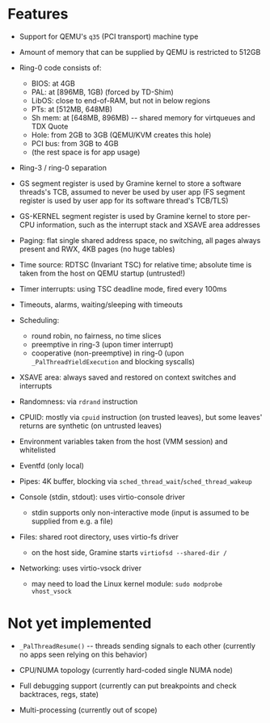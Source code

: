 # Features

- Support for QEMU's `q35` (PCI transport) machine type

- Amount of memory that can be supplied by QEMU is restricted to 512GB

- Ring-0 code consists of:
  - BIOS:    at 4GB
  - PAL:     at [896MB, 1GB) (forced by TD-Shim)
  - LibOS:   close to end-of-RAM, but not in below regions
  - PTs:     at [512MB, 648MB)
  - Sh mem:  at [648MB, 896MB) -- shared memory for virtqueues and TDX Quote
  - Hole:    from 2GB to 3GB (QEMU/KVM creates this hole)
  - PCI bus: from 3GB to 4GB
  - (the rest space is for app usage)

- Ring-3 / ring-0 separation

- GS segment register is used by Gramine kernel to store a software threads's
  TCB, assumed to never be used by user app (FS segment register is used by user
  app for its software thread's TCB/TLS)

- GS-KERNEL segment register is used by Gramine kernel to store per-CPU
  information, such as the interrupt stack and XSAVE area addresses

- Paging: flat single shared address space, no switching, all pages always
  present and RWX, 4KB pages (no huge tables)

- Time source: RDTSC (Invariant TSC) for relative time; absolute time is taken
  from the host on QEMU startup (untrusted!)

- Timer interrupts: using TSC deadline mode, fired every 100ms

- Timeouts, alarms, waiting/sleeping with timeouts

- Scheduling:
  - round robin, no fairness, no time slices
  - preemptive in ring-3 (upon timer interrupt)
  - cooperative (non-preemptive) in ring-0 (upon `_PalThreadYieldExecution` and
    blocking syscalls)

- XSAVE area: always saved and restored on context switches and interrupts

- Randomness: via `rdrand` instruction

- CPUID: mostly via `cpuid` instruction (on trusted leaves), but some leaves'
  returns are synthetic (on untrusted leaves)

- Environment variables taken from the host (VMM session) and whitelisted

- Eventfd (only local)

- Pipes: 4K buffer, blocking via `sched_thread_wait`/`sched_thread_wakeup`

- Console (stdin, stdout): uses virtio-console driver
  - stdin supports only non-interactive mode (input is assumed to be supplied
    from e.g. a file)

- Files: shared root directory, uses virtio-fs driver
  - on the host side, Gramine starts `virtiofsd --shared-dir /`

- Networking: uses virtio-vsock driver
  - may need to load the Linux kernel module: `sudo modprobe vhost_vsock`

# Not yet implemented

- `_PalThreadResume()` -- threads sending signals to each other (currently no
  apps seen relying on this behavior)

- CPU/NUMA topology (currently hard-coded single NUMA node)

- Full debugging support (currently can put breakpoints and check backtraces,
  regs, state)

- Multi-processing (currently out of scope)

